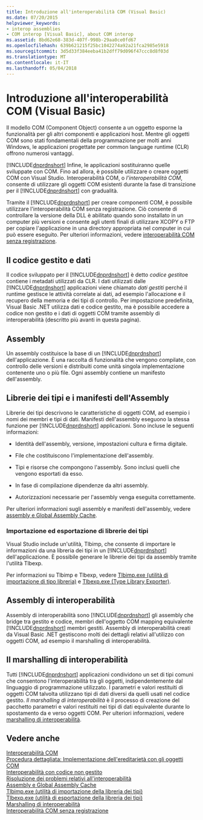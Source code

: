 ```yaml
---
title: Introduzione all'interoperabilità COM (Visual Basic)
ms.date: 07/20/2015
helpviewer_keywords:
- interop assemblies
- COM interop [Visual Basic], about COM interop
ms.assetid: 8bd62e68-383d-407f-998b-29aa0ce0fd67
ms.openlocfilehash: 639b621215f25bc1042274a92a21fca2985e5918
ms.sourcegitcommit: 3d5d33f384eeba41b2dff79d096f47ccc8d8f03d
ms.translationtype: MT
ms.contentlocale: it-IT
ms.lasthandoff: 05/04/2018
---
```

# <a name="introduction-to-com-interop-visual-basic"></a>Introduzione all'interoperabilità COM (Visual Basic)
Il modello COM (Component Object) consente a un oggetto esporne la funzionalità per gli altri componenti e applicazioni host. Mentre gli oggetti COM sono stati fondamentali della programmazione per molti anni Windows, le applicazioni progettate per common language runtime (CLR) offrono numerosi vantaggi.  
  
 [!INCLUDE[dnprdnshort](~/includes/dnprdnshort-md.md)] Infine, le applicazioni sostituiranno quelle sviluppate con COM. Fino ad allora, è possibile utilizzare o creare oggetti COM con Visual Studio. Interoperabilità COM, o *l'interoperabilità COM*, consente di utilizzare gli oggetti COM esistenti durante la fase di transizione per il [!INCLUDE[dnprdnshort](~/includes/dnprdnshort-md.md)] con gradualità.  
  
 Tramite il [!INCLUDE[dnprdnshort](~/includes/dnprdnshort-md.md)] per creare componenti COM, è possibile utilizzare l'interoperabilità COM senza registrazione. Ciò consente di controllare la versione della DLL è abilitato quando sono installato in un computer più versioni e consente agli utenti finali di utilizzare XCOPY o FTP per copiare l'applicazione in una directory appropriata nel computer in cui può essere eseguito. Per ulteriori informazioni, vedere [interoperabilità COM senza registrazione](http://msdn.microsoft.com/library/90f308b9-82dc-414a-bce1-77e0155e56bd).  
  
## <a name="managed-code-and-data"></a>Il codice gestito e dati  
 Il codice sviluppato per il [!INCLUDE[dnprdnshort](~/includes/dnprdnshort-md.md)] è detto *codice gestito*e contiene i metadati utilizzati da CLR. I dati utilizzati dalle [!INCLUDE[dnprdnshort](~/includes/dnprdnshort-md.md)] applicazioni viene chiamato *dati gestiti* perché il runtime gestisce le attività correlate ai dati, ad esempio l'allocazione e il recupero della memoria e dei tipi di controllo. Per impostazione predefinita, Visual Basic .NET utilizza dati e codice gestito, ma è possibile accedere a codice non gestito e i dati di oggetti COM tramite assembly di interoperabilità (descritto più avanti in questa pagina).  
  
## <a name="assemblies"></a>Assembly  
 Un assembly costituisce la base di un [!INCLUDE[dnprdnshort](~/includes/dnprdnshort-md.md)] dell'applicazione. È una raccolta di funzionalità che vengono compilate, con controllo delle versioni e distribuiti come unità singola implementazione contenente uno o più file. Ogni assembly contiene un manifesto dell'assembly.  
  
## <a name="type-libraries-and-assembly-manifests"></a>Librerie dei tipi e i manifesti dell'Assembly  
 Librerie dei tipi descrivono le caratteristiche di oggetti COM, ad esempio i nomi dei membri e tipi di dati. Manifesti dell'assembly eseguono la stessa funzione per [!INCLUDE[dnprdnshort](~/includes/dnprdnshort-md.md)] applicazioni. Sono incluse le seguenti informazioni:  
  
-   Identità dell'assembly, versione, impostazioni cultura e firma digitale.  
  
-   File che costituiscono l'implementazione dell'assembly.  
  
-   Tipi e risorse che compongono l'assembly. Sono inclusi quelli che vengono esportati da esso.  
  
-   In fase di compilazione dipendenze da altri assembly.  
  
-   Autorizzazioni necessarie per l'assembly venga eseguita correttamente.  
  
 Per ulteriori informazioni sugli assembly e manifesti dell'assembly, vedere [assembly e Global Assembly Cache](../../../visual-basic/programming-guide/concepts/assemblies-gac/index.md).  
  
### <a name="importing-and-exporting-type-libraries"></a>Importazione ed esportazione di librerie dei tipi  
 Visual Studio include un'utilità, Tlbimp, che consente di importare le informazioni da una libreria dei tipi in un [!INCLUDE[dnprdnshort](~/includes/dnprdnshort-md.md)] dell'applicazione. È possibile generare le librerie dei tipi da assembly tramite l'utilità Tlbexp.  
  
 Per informazioni su Tlbimp e Tlbexp, vedere [Tlbimp.exe (utilità di importazione di tipo libreria)](../../../framework/tools/tlbimp-exe-type-library-importer.md) e [Tlbexp.exe (Type Library Exporter)](http://msdn.microsoft.com/library/a487d61b-d166-467b-a7ca-d8b52fbff42d).  
  
## <a name="interop-assemblies"></a>Assembly di interoperabilità  
 Assembly di interoperabilità sono [!INCLUDE[dnprdnshort](~/includes/dnprdnshort-md.md)] gli assembly che bridge tra gestito e codice, membri dell'oggetto COM mapping equivalente [!INCLUDE[dnprdnshort](~/includes/dnprdnshort-md.md)] membri gestiti. Assembly di interoperabilità creati da Visual Basic .NET gestiscono molti dei dettagli relativi all'utilizzo con oggetti COM, ad esempio il marshalling di interoperabilità.  
  
## <a name="interoperability-marshaling"></a>Il marshalling di interoperabilità  
 Tutti [!INCLUDE[dnprdnshort](~/includes/dnprdnshort-md.md)] applicazioni condividono un set di tipi comuni che consentono l'interoperabilità tra gli oggetti, indipendentemente dal linguaggio di programmazione utilizzato. I parametri e valori restituiti di oggetti COM talvolta utilizzano tipi di dati diversi da quelli usati nel codice gestito. *Il marshalling di interoperabilità* è il processo di creazione del pacchetto parametri e valori restituiti nei tipi di dati equivalente durante lo spostamento da e verso oggetti COM. Per ulteriori informazioni, vedere [marshalling di interoperabilità](../../../framework/interop/interop-marshaling.md).  
  
## <a name="see-also"></a>Vedere anche  
 [Interoperabilità COM](../../../visual-basic/programming-guide/com-interop/index.md)  
 [Procedura dettagliata: Implementazione dell'ereditarietà con gli oggetti COM](../../../visual-basic/programming-guide/com-interop/walkthrough-implementing-inheritance-with-com-objects.md)  
 [Interoperabilità con codice non gestito](../../../framework/interop/index.md)  
 [Risoluzione dei problemi relativi all'interoperabilità](../../../visual-basic/programming-guide/com-interop/troubleshooting-interoperability.md)  
 [Assembly e Global Assembly Cache](../../../visual-basic/programming-guide/concepts/assemblies-gac/index.md)  
 [Tlbimp.exe (utilità di importazione della libreria dei tipi)](../../../framework/tools/tlbimp-exe-type-library-importer.md)  
 [Tlbexp.exe (utilità di esportazione della libreria dei tipi)](http://msdn.microsoft.com/library/a487d61b-d166-467b-a7ca-d8b52fbff42d)  
 [Marshalling di interoperabilità](../../../framework/interop/interop-marshaling.md)  
 [Interoperabilità COM senza registrazione](http://msdn.microsoft.com/library/90f308b9-82dc-414a-bce1-77e0155e56bd)
